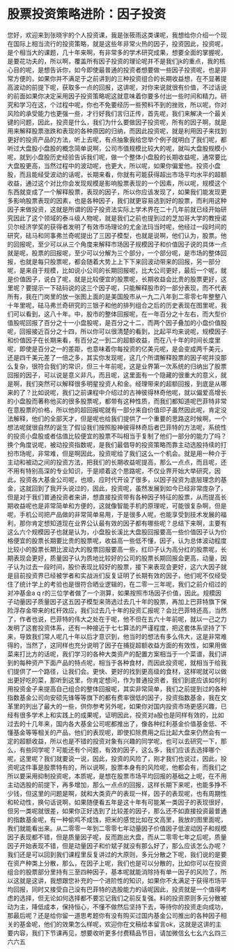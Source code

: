 # 股票投资策略进阶：因子投资

您好，欢迎来到张晓宇的个人投资课，我是张筱雨这类课呢，我想给你介绍一个现在国际上相当流行的投资策略，就是这些年非常火热的因子，投资因此，投资呢，是个相当大的课题，几十年来啊，有非常多的学术研究成果，想要全面的掌握呢，是要花功夫的，所以啊，覆盖所有因子投资的理论呢并不是我们jk的重点，我的核心目的呢，是想告诉你，如今即使最普通的投资者想要做一些因子投资呢，也是非常方便的，如果你并不满足于之前讲到的三种投资组合的长期收益想，在不显著提高波动的前提下呢，获取多一点的回报，这讲呢，对你来说就很有价值，不过话说的前面如果你决定采用因子投资策略呢这就意味着你要多付出一些时间和精力。研究和学习在这，个过程中呢，你也不免要经历一些预料不到的挫败，所以呢，你对风险的承受能力也更强一些，才行好我们言归正传，首先呢，我们来解决一个最关键的问题，因此，投资是什么，我们为什么要做因子投资呢，所有的因子啊，就是用来解释股票涨跌和表现的各种原因的归纳，而因此投资呢，就是利用因子来找到更好的投资产品的方法，听上去呢，有点抽象我给您举个例子就明白了我们呢，都听过大盘股小盘股的概念简单说啊，公司市值规模比较大的呢，就叫大盘股规模小呢，就到小盘股历史经验告诉我们呢，做一个整体小盘股的长期收益呢，通常要比大盘股更高，当然过程中的波动呢，也更大，所以呢，如果你偏爱他。投资小盘股，而且能经受波动的话呢，长期来看，你就有可能获得超出市场平均水平的超额收益，通过这个对比你会发现规模是影响股票表现的一个因素，所以呢，规模这个东西就变成了一个解释股票，表现的因子，所以你应该发现了，如果我们能发现更多影响股票表现的因素，也是各种因子，我们就更容易选到好的股票，而利用这种因子来做投资，这就是所谓的因子投资法实际上学术界在二十几年前就已经开始研究因此了这个领域的泰斗级人物呢，就是我们之前也提到过的芝加哥大学的教授诺贝尔经济学奖的获得者发明了有效市场理论的尤金法玛当时呢，他经过一段时间的研究，砝马和同事弗兰奇呢提出了三因子模型，也就是说啊，他们认为，股票。他的回报呢，至少可以从三个角度来解释市场因子规模因子和价值因子说的具体一点就是呢，股票的回报呢，至少可以分解为三个部分，一个部分呢，是市场的整体回报，也就是每只股票呢，都会随着大势上上下下来回波动带来的回报，另一部分呢，是来自于规模，比如说小公司的长期回报呢，比大公司更好，最后一个呢，就是价值因子，说白了呢，就是比较便宜的股票呢，长期收益会比贵的股票更好，这里呢？要提示一下砝码说的这三个因子呢，只能解释股市的一部分表现，而不代表所有，我在门岗里的放一张图上面的是美国股市从一九二八年到二零零七年整整八十年里呢，砝马弗兰奇研究的三银子和他的排列组合之后的历史表现在图里呢，我们可以看到，这八十年。中，股市的整体回报呢，在一年百分之十左右，而大型价值股呢回报了百分之十一小盘股呢，是百分之十二，而两个因子叠加的小盘价值股呢，回报接近百分之十四，所以你可以很清楚的看到，比起平均来说呢，规模因子和价值因子在长期来看，有百分之一到二的超额收益，而在八十年的时间长度里呢，即使是百分之一的差距，也意味着你每投资的亿美元呢，是会变成两千美元，还是四千美元差了一倍之多，其实你发现呢，这几个所谓解释股票的因子呢并没那么复杂，很符合我们的常识，但三十年前呢，这是业界第一次系统的归纳出了股票回报的因子，可以说是意义非凡，而且呢，这里面有一个隐藏的很重大的意义，就是啊，我们突然可以解释很多明星投资人和金。经理带来的超额回报，到底是从哪来的了？比如说呢，我们之前课程中介绍过的古神彼得林奇他呢，就以偏爱高增长的小盘股而著称他买的很多股票呢，都带有这种性质，而我们都知道呢巴菲特非常在意股票的价格，所以他的超回报呢就有一部分来自价值印子虽然因此呢，肯定没法解释，他们的全部天才，但是呢也给我们提供了一个重要的思路这时候啊，一个想法呢就很自然的诞生了假设我们按照股神彼得林奇后者巴菲特的方法呢，系统性的投资小盘股或者估值比较便宜的股票不叫相当于复制了他们一部分的能力了吗？换个角度说呢，被动投资指数呢，是我们最倡导的投资策略而靠主动选股持续的打扮市场呢，非常难，但是啊因此，投资呢给了我们这么一个机会。就是用一种介于主动和被动之间的投资方法，把我们的长期收益呢提高，那么一点点，而且呢，还不用有特别高深的专业知识，于是顺着这个思路呢，不仅业界开始大举研究，因此，投资各大基金公司呢，也顺，应时代开设了很多，以因子投资为底层理念的基金，这就回到了我开头说过的，因此，投资呢，虽然发展到如今已经非常庞杂了，但是对于我们普通投资者来讲，想直接投资带有各种因子特征的股票，从而提高长期收益呢也是非常简单和方便的，这就像智能手机的原理呢，可能很复杂啊，但是呢，手机公司把产品做的非常简单易用，于是很多人呢，也能享受到技术发展的福利，那你肯定想知道现在业界公认最有效的因子都有哪些呢？总结下来啊，主要有这么六个规模因子也就是认为，小盘股长溪比大盘股回报要高一些价值因子认为价格便宜的股票长期要比贵的股票呢，收益高一些低不懂，因子，认为总体波动程度比较小的股票长期比波动大的股票回报要高一些，红印子认为高分红的股票呢，长期表现会更好，质量因子认为质地比较好的公司的股票长期回报会更高，动量，因子认为过去一段时间，股价表现比较好的股票，接下来表现会更好，这六大因子就是目前投资界已经被学者和实战派们反复证明了长期有效的因子，他们呢不仅经受住了统计学上的考验也是很符合晒业逻辑的，在二零一三年呢，我们之前介绍过的对冲基金a q r的三位学者做了一个测算，如果按照市场因子价值，因此。规模因子动量因子质量因子这五因子模型来筛选过去几十年的股票，再加上巴菲特旗下保险浮存金带来的杠杆效应，我们过去几十年的投资汇报呢？会比巴菲特还高，当然了，作者也说，巴菲特的伟大之处在于呢，他不但在五六十年前呢，就以一己之力发明了这套投资体系，还有一种接近于七七算法的严谨程度，把这套体系坚持了下来，导致我们常人呢几十年以后才意识到，他当时的想法有多么伟大，这是非常难得的，当然了，这同样也充分说明了因子在捕捉超额收益方面的有效性，如果用做菜来打比方的话呢，我们学习的各种大类资产的配置方案相当于一个菜谱，我们讲到的每种资产下面产品的特点呢，相当于各种食材，而因此投资呢，就相当于给我们提供了一个路径，让我们会。更快、更好的找到更高级的食材，这样呢就可以做出更好吃的菜，那听到这里，你肯定想问，作为普通投资者，我们到底应该如何利用投资金子来提高自己组合的整体回报呢，其实非常简单，我们之前提到过的各种指数基金公司向安硕先锋等等旗下的都有费率很低的因子，投资指数基金，我在文革里的列出了最大的一些，供你参考另外呢，如果你对国内投资市场更感兴趣，已经有很多学术上和实践上的成果呢，证明因此，投资对a股也是同样有效的，比如过去的十几年来，国内各大基金公司呢都推出了，像各种红利基金价值基金低、不懂基金等等相关的产品，他们的表现呢，即使扣除费用之后比起大盘来仍然会有一定的超额收益，所以也是不错的投资对象有兴趣的同学呢，也可以去研究一下，那么，有些同学呢？可能还有个问题，有效的因子，这么多，我们应该去选择哪个呢，这里呢？我们就要说一说，因此，投资的风险了，刚才我们也说过，因此，投资呢这件事是股票特有的，所以说啊，股票本身有的风险呢，他都会有，而我们之所以要采用抑制投资呢，本质呢，是想在股票市场平均回报的基础之上呢，在不用主动选股的前提下，再多增加，那么一点点的回报，这样长期下来呢，也能多挣不少钱，但这里的问题是啊，就和大类资产的表现一样，因子的表现呢，也有周期性和轮动性，换句话说啊，如果随便看五年是这十年有可能某一类因子的表现很好，但另一类呢就很差，如果你正好选到了比较差的因子，那么还不如直接投资最普通的指数基金呢，有一种偷鸡不成蚀，把米的感觉比如在文高里，我放的图里面呢，我们就能看出来。从二零零一年到二零零七年动量因子价值因子低波动因子和规模因子表现都不错，但是质量因子呢，反而跑出大盘，而从二零零七年之后呢，质量因子开始表现不错，但是动量因子和价斌子就没有那么好了，那么应该怎么办呢？我们还是可以回到我们课程里反复讲过的大原则，多元分散之下呢，我们说的是要在资产种类上分散，那么，在因子上呢，我们也是可以分散的，比如你可以在投资组合的股票部分里持有三至四种因子，基本呢就能消除持有单一因子的风险了，所以这就是这讲，我想跟您补充的一个进阶性的知识，如果你不太满足于获得市场平均回报，同时又接受自己没有巴菲特的选股能力的话呢因此，投资就是一个值得考虑的选择，但无论如何选择都不要忘记我们之前反复强。料的投资原则多元分散被动为主，降低成本，保持恒心，不懂不做然后坚持下去，等待你的投资走向成功，那最后呢？还是给你留一道思考题你有没有购买过国内基金公司推出的各种因子相关的基金呢，他们的效果怎么样呢，欢迎你在文稿绘本留言ok，这就是这讲的主要内容，我们下节课再见，想要收听更多付费精品节目，请加微信幺七幺六幺四三六六五